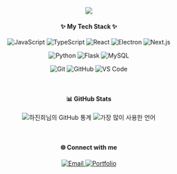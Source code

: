 <div align="center">

<!-- https://github.com/kyechan99/capsule-render?tab=readme-ov-file#speech 참고 -->
<!-- <img src="https://capsule-render.vercel.app/api?type=speech&color=gradient&customColorList=14,15&height=300&text=👋%20Hi,%20I'm%20Jinhee%20Ha%20-nl-Frontend%20Developer&fontSize=50&fontAlign=50&fontAlignY=40&fontColor=ffffff&animation=blinking" />  -->
<!--<img src="https://capsule-render.vercel.app/api?type=Speech&color=gradient&customColorList=14,15&height=150&text=👋%20Hi,%20I'm%20Jinhee%20Ha%20-nl-Frontend%20Developer&fontSize=25&fontAlign=50&fontAlignY=40&fontColor=ffffff&animation=fadeIn" />  -->
<img src="https://capsule-render.vercel.app/api?type=Speech&color=gradient&customColorList=14,15&height=170&text=👋%20Hi,%20I'm%20Jinhee%20Ha%20-nl-Frontend%20Developer&fontSize=30&fontAlign=30,70&fontAlignY=40,60&fontColor=ffffff&animation=fadeIn" />

<!-- <img src="https://capsule-render.vercel.app/api?type=transparent&color=gradient&customColorList=14,15&height=200&text=👋%20Hi,%20I'm%20Jinhee%20Ha%20-nl-Frontend%20Developer&fontSize=50&fontAlign=50&fontAlignY=40&fontColor=15&animation=fadeIn" /> -->

<!--
<h3 align="center">✨ 안녕하세요! 새로운 도전을 즐기는 프론트엔드 개발자 하진희입니다. ✨</h3>
 <p align="center">
저는 사용자에게 더 나은 경험을 제공하는 웹 서비스를 만드는 것에 즐거움을 느낍니다.<br/>
새로운 기술 학습과 문제 해결을 통해 끊임없이 성장하고 있습니다.
</p> -->

<h4 align="center">✨ My Tech Stack ✨</h4>

<p align="center">
<img src="https://img.shields.io/badge/JavaScript-F7DF1E?style=for-the-badge&logo=javascript&logoColor=black" alt="JavaScript" />
<img src="https://img.shields.io/badge/TypeScript-3178C6?style=for-the-badge&logo=typescript&logoColor=white" alt="TypeScript" />
<img src="https://img.shields.io/badge/React-61DAFB?style=for-the-badge&logo=react&logoColor=black" alt="React" />
<img src="https://img.shields.io/badge/Electron-47848F?style=for-the-badge&logo=electron&logoColor=white" alt="Electron" />
<img src="https://img.shields.io/badge/Next.js-000000?style=for-the-badge&logo=nextdotjs&logoColor=white" alt="Next.js" />
</p>

<p align="center">
<img src="https://img.shields.io/badge/Python-3776AB?style=for-the-badge&logo=python&logoColor=white" alt="Python" />
<img src="https://img.shields.io/badge/Flask-000000?style=for-the-badge&logo=flask&logoColor=white" alt="Flask" />
<img src="https://img.shields.io/badge/MySQL-4479A1?style=for-the-badge&logo=mysql&logoColor=white" alt="MySQL" />
</p>

<p align="center">
<img src="https://img.shields.io/badge/Git-F05032?style=for-the-badge&logo=git&logoColor=white" alt="Git" />
<img src="https://img.shields.io/badge/GitHub-181717?style=for-the-badge&logo=github&logoColor=white" alt="GitHub" />
<img src="https://img.shields.io/badge/VS%20Code-007ACC?style=for-the-badge&logo=visualstudiocode&logoColor=white" alt="VS Code" />
</p>
<br/>

<h4 align="center">📊 GitHub Stats</h4>
<p align="center">
<img src="https://github-readme-stats.vercel.app/api?username=your-github-username&show_icons=true&theme=default&hide_border=true&count_private=true" alt="하진희님의 GitHub 통계" />
<img src="https://github-readme-stats.vercel.app/api/top-langs/?username=your-github-username&layout=compact&theme=default&hide_border=true" alt="가장 많이 사용한 언어" />
</p>
<br/>

<h4 align="center">🌐 Connect with me</h4>
<p align="center">    
  <a href="mailto:hajinheee@gmail.com" target="_blank">
        <img src="https://img.shields.io/badge/Email-D14836?style=for-the-badge&logo=Gmail&logoColor=white" alt="Email" />
    </a>
<a href="https://your-portfolio-url.com" target="_blank"><img src="https://img.shields.io/badge/Portfolio-2667FF?style=for-the-badge&logo=About.me&logoColor=white" alt="Portfolio" /></a>   
 <!-- <a href="https://velog.io/@your-username" target="_blank">
        <img src="https://img.shields.io/badge/Velog-20C997?style=for-the-badge&logo=velog&logoColor=white" alt="Velog" />
    </a> -->
</p>
</div>
